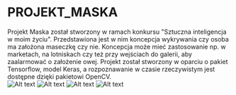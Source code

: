 # PROJEKT_MASKA
Projekt Maska został stworzony w ramach konkursu "Sztuczna inteligencja w moim życiu". Przedstawiona jest w nim koncepcja wykrywania czy osoba ma założona maseczkę czy nie. Koncepcja może mieć zastosowanie np. w marketach, na lotniskach czy też przy wejściach do galerii, aby zaalarmować o założenie owej. Projekt został stworzony w oparciu o pakiet Tensorflow, model Keras, a rozpoznawanie w czasie rzeczywistym jest dostępne dzięki pakietowi OpenCV.<br/>
![Alt text](https://github.com/wonderooo/PROJEKT_MASKA/blob/main/1.gif)
![Alt text](https://github.com/wonderooo/PROJEKT_MASKA/blob/main/2.gif)
![Alt text](https://github.com/wonderooo/PROJEKT_MASKA/blob/main/3.gif)
![Alt text](https://github.com/wonderooo/PROJEKT_MASKA/blob/main/4.gif)

